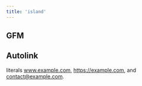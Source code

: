 ```yaml
---
title: 'island'
---
```


##  GFM 

## Autolink 

literals www.example.com, https://example.com, and contact@example.com.